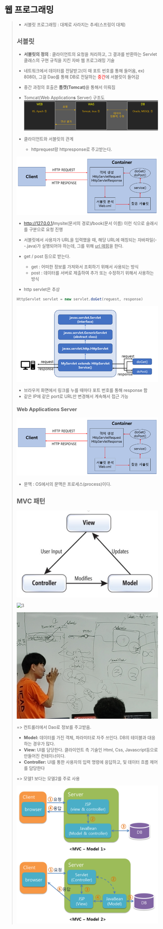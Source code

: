 # 웹 프로그래밍

> - 서블릿 프로그래밍 : 대체로 사라지는 추세(스프링이 대체)
>
> ## 서블릿
>
> - <Strong>서블릿의 정의</Strong> : 클라이언트의 요청을 처리하고, 그 결과를 반환하는 Servlet 클래스의 구현 규칙을 지킨 자바 웹 프로그래밍 기술
> - 네트워크에서 데이터를 전달받고(이 때 포트 번호를 통해 들어옴, ex) 8080), 그걸 Dao를 통해 DB로 전달하는  <span style="color:red">중간</span>에 서블릿이 들어감
> - 중간 과정의 호출은 <Strong>톰캣(Tomcat)</Strong>을 통해서 이뤄짐
> - Tomcat(Web Application<Strong>s</Strong> Server) 구조도![1](webprogImg/1.png)
>
> - 클라이언트와 서블릿의 관계
>   - httprequest랑 httpresponse로 주고받는다.
>
> ![2](webprogImg/2.png)
>
> - http://127.0.0.1<Strong>/</Strong>mysite(문서의 경로)<Strong>/</Strong>book(문서 이름) 이런 식으로 슬래시를 구분으로 요청 진행
> - 서블릿에서 사용자가 URL을 입력했을 때, 해당 URL에 매칭되는 자바파일(--.java)가 실행되어야 하는데, 그를 위해 <u>url 매핑</u>을 한다.
> - get / post 등으로 받는다.
>   - get : 어떠한 정보를 가져와서 조회하기 위해서 사용되는 방식
>   - post : 데이터를 서버로 제출하여 추가 또는 수정하기 위해서 사용하는 방식
>
> - http servlet은 추상
>
> ```java
> HttpServlet servlet = new servlet.doGet(reguest, response)
> ```
>
> ![3](webprogImg/3.png)
>
> - 브라우저 화면에서 링크를 누를 때마다 포트 번호를 통해 response 함
> - 같은 IP에 같은 port로 URL만 변경해서 계속해서 접근 가능
>
> ### Web Applications Server
>
> ![4](webprogImg/4.png)
>
> - 문맥 : OS에서의 문맥은 프로세스(process)이다.
>
> ## MVC 패턴
>
> ![5](webprogImg/5.png)
>
> ![3](https://mblogthumb-phinf.pstatic.net/MjAxNzAzMjVfMjUw/MDAxNDkwNDM4NzI4MTIy.4ZtITJJKJW_Nj1gKST0BhKMAzqmMaYIj9PobYJMFD4Ig.xTHT-0qyRKXsA4nZ2xKPNeCxeU2-tLIc-4oyrWq5WBgg.PNG.jhc9639/mvc_role_diagram.png?type=w800)
>
> ![6](webprogImg/6.png)
>
> => 컨트롤러에서 Dao로 정보를 주고받음.
>
> - **Model:** 데이터를 가진 객체, 파라미터로 자주 쓰인다. DB의 테이블과 대응하는 경우가 많다.
> - **View:** UI를 담당한다. 클라이언트 측 기술인 Html, Css, Javascript등으로 만들어진 컨테이너이다.
> - **Controller:** UI를 통한 사용자의 입력 명령에 응답하고, 및 데이터 흐름 제어를 담당한다
>
> 
>
> => 모델1 보다는 모델2를 주로 사용
>
> ![7](webprogImg/7.png)

